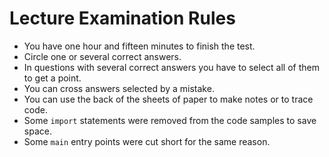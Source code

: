 # Lecture Examination Rules

* You have one hour and fifteen minutes to finish the test.
* Circle one or several correct answers.
* In questions with several correct answers you have to select all of them to get a point.
* You can cross answers selected by a mistake.
* You can use the back of the sheets of paper to make notes or to trace code.
* Some `import` statements were removed from the code samples to save space.
* Some `main` entry points were cut short for the same reason.

